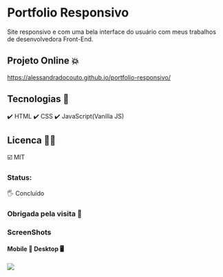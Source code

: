 # Portfolio Responsivo

Site responsivo e com uma bela interface do usuário com meus trabalhos de desenvolvedora Front-End.

## Projeto Online 💥

https://alessandradocouto.github.io/portfolio-responsivo/


## Tecnologias 🥅

✔️ HTML
✔️ CSS
✔️ JavaScript(Vanilla JS)

## Licenca 🏌️‍♀️

☑️ MIT

### Status:

🖐️ Concluído


### Obrigada pela visita 🤙


### ScreenShots 

#### Mobile 📱  Desktop 🖥️

![](https://user-images.githubusercontent.com/51713464/132076802-2d095fb1-26a1-49f4-9752-a5d07a53d774.gif)

